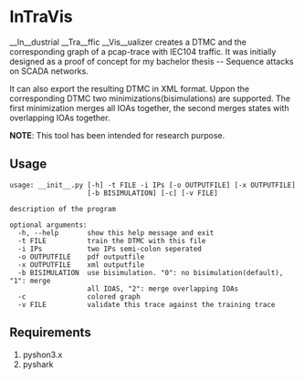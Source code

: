 # InTraVis

__In__dustrial __Tra__ffic __Vis__ualizer creates a DTMC and the corresponding graph of a pcap-trace with IEC104 traffic. It was initially designed as a proof of concept for my bachelor thesis -- Sequence attacks on SCADA networks. 

It can also export the resulting DTMC in XML format. Uppon the corresponding DTMC two minimizations(bisimulations) are supported. The first minimization merges all IOAs together, the second merges states with overlapping IOAs together. 

__NOTE__: This tool has been intended for research purpose. 

## Usage
```
usage: __init__.py [-h] -t FILE -i IPs [-o OUTPUTFILE] [-x OUTPUTFILE]
                   [-b BISIMULATION] [-c] [-v FILE]

description of the program

optional arguments:
  -h, --help       show this help message and exit
  -t FILE          train the DTMC with this file
  -i IPs           two IPs semi-colon seperated
  -o OUTPUTFILE    pdf outputfile
  -x OUTPUTFILE    xml outputfile
  -b BISIMULATION  use bisimulation. "0": no bisimulation(default), "1": merge
                   all IOAS, "2": merge overlapping IOAs
  -c               colored graph
  -v FILE          validate this trace against the training trace
```
## Requirements
1. pyshon3.x
2. pyshark

